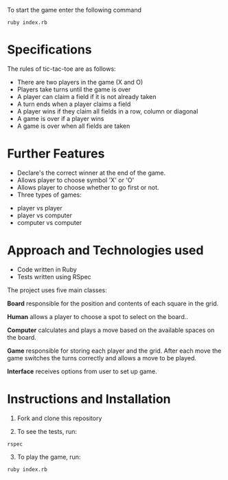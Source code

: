 To start the game enter the following command

```
ruby index.rb
```

Specifications
==============

The rules of tic-tac-toe are as follows:

* There are two players in the game (X and O)
* Players take turns until the game is over
* A player can claim a field if it is not already taken
* A turn ends when a player claims a field
* A player wins if they claim all fields in a row, column or diagonal
* A game is over if a player wins
* A game is over when all fields are taken

Further Features
================

* Declare's the correct winner at the end of the game.
* Allows player to choose symbol 'X' or 'O'
* Allows player to choose whether to go first or not.
* Three types of games:
- player vs player
- player vs computer
- computer vs computer

Approach and Technologies used
==============================

* Code written in Ruby
* Tests written using RSpec

The project uses five main classes:

**Board** responsible for the position and contents of each square in the grid.

**Human** allows a player to choose a spot to select on the board..

**Computer** calculates and plays a move based on the available spaces on the board.

**Game** responsible for storing each player and the grid. After each move the game switches the turns correctly and allows a move to be played.

**Interface** receives options from user to set up game.


Instructions and Installation
=============================

1. Fork and clone this repository

2. To see the tests, run:

``` rspec ```

3. To play the game, run:

``` ruby index.rb ```
